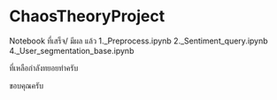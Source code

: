 # ChaosTheoryProject

Notebook ที่เสร็จ/  มีผล แล้ว
1._Preprocess.ipynb
2._Sentiment_query.ipynb
4._User_segmentation_base.ipynb

ที่เหลือกำลังทยอยทำครับ

ขอบคุณครับ
